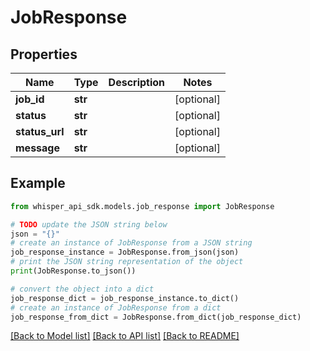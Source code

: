 # JobResponse


## Properties

Name | Type | Description | Notes
------------ | ------------- | ------------- | -------------
**job_id** | **str** |  | [optional] 
**status** | **str** |  | [optional] 
**status_url** | **str** |  | [optional] 
**message** | **str** |  | [optional] 

## Example

```python
from whisper_api_sdk.models.job_response import JobResponse

# TODO update the JSON string below
json = "{}"
# create an instance of JobResponse from a JSON string
job_response_instance = JobResponse.from_json(json)
# print the JSON string representation of the object
print(JobResponse.to_json())

# convert the object into a dict
job_response_dict = job_response_instance.to_dict()
# create an instance of JobResponse from a dict
job_response_from_dict = JobResponse.from_dict(job_response_dict)
```
[[Back to Model list]](../README.md#documentation-for-models) [[Back to API list]](../README.md#documentation-for-api-endpoints) [[Back to README]](../README.md)


